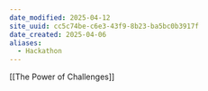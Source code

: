 ```yaml
---
date_modified: 2025-04-12
site_uuid: cc5c74be-c6e3-43f9-8b23-ba5bc0b3917f
date_created: 2025-04-06
aliases:
  - Hackathon
---
```


[[The Power of Challenges]]